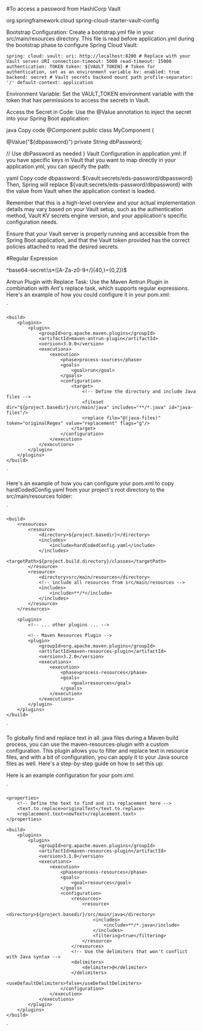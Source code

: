 #To access a password from HashiCorp Vault

<dependencies>
<dependency>
<groupId>org.springframework.cloud</groupId>
<artifactId>spring-cloud-starter-vault-config</artifactId>
</dependency>
  <!-- Other necessary dependencies -->
</dependencies>


Bootstrap Configuration: Create a bootstrap.yml file in your src/main/resources directory. 
This file is read before application.yml during the bootstrap phase to configure Spring Cloud Vault:



`spring:
cloud:
vault:
uri: http://localhost:8200 # Replace with your Vault server URI
connection-timeout: 5000
read-timeout: 15000
authentication: TOKEN
token: ${VAULT_TOKEN} # Token for authentication, set as an environment variable
kv:
enabled: true
backend: secret # Vault secrets backend mount path
profile-separator: '/'
default-context: application
`

Environment Variable: Set the VAULT_TOKEN environment variable with the token that has permissions to access the secrets in Vault.

Access the Secret in Code: Use the @Value annotation to inject the secret into your Spring Boot application:

java
Copy code
@Component
public class MyComponent {

@Value("${dbpassword}")
private String dbPassword;

// Use dbPassword as needed
}
Vault Configuration in application.yml: If you have specific keys in Vault that you want to map directly in your application.yml, you can specify the path:

yaml
Copy code
dbpassword: ${vault:secrets/eds-password/dbpassword}
Then, Spring will replace ${vault:secrets/eds-password/dbpassword} with the value from Vault when the application context is loaded.

Remember that this is a high-level overview and your actual implementation details may vary based on your Vault setup, such as the authentication method, Vault KV secrets engine version, and your application's specific configuration needs.

Ensure that your Vault server is properly running and accessible from the Spring Boot application, and that the Vault token provided has the correct policies attached to read the desired secrets.


#Regular Expression


^base64-secret:\s*([A-Za-z0-9+/]{40,}={0,2})$



Antrun Plugin with Replace Task:
Use the Maven Antrun Plugin in combination with Ant's replace task, which supports regular expressions. Here's an example of how you could configure it in your pom.xml:

`<project>
<!-- ... other configurations ... -->

    <build>
        <plugins>
            <plugin>
                <groupId>org.apache.maven.plugins</groupId>
                <artifactId>maven-antrun-plugin</artifactId>
                <version>3.0.0</version>
                <executions>
                    <execution>
                        <phase>process-sources</phase>
                        <goals>
                            <goal>run</goal>
                        </goals>
                        <configuration>
                            <target>
                                <!-- Define the directory and include Java files -->
                                <fileset dir="${project.basedir}/src/main/java" includes="**/*.java" id="java-files"/>
                                <replace file="@(java-files)" token="originalRegex" value="replacement" flags="g"/>
                            </target>
                        </configuration>
                    </execution>
                </executions>
            </plugin>
        </plugins>
    </build>
</project>
`

Here's an example of how you can configure your pom.xml to copy hardCodedConfig.yaml from your project's root directory to the src/main/resources folder:

`<project>
<!-- ... other elements like modelVersion, groupId, artifactId, etc. -->

    <build>
        <resources>
            <resource>
                <directory>${project.basedir}</directory>
                <includes>
                    <include>hardCodedConfig.yaml</include>
                </includes>
                <targetPath>${project.build.directory}/classes</targetPath>
            </resource>
            <resource>
                <directory>src/main/resources</directory>
                <!-- include all resources from src/main/resources -->
                <includes>
                    <include>**/*</include>
                </includes>
            </resource>
        </resources>

        <plugins>
            <!-- ... other plugins ... -->

            <!-- Maven Resources Plugin -->
            <plugin>
                <groupId>org.apache.maven.plugins</groupId>
                <artifactId>maven-resources-plugin</artifactId>
                <version>3.2.0</version>
                <executions>
                    <execution>
                        <phase>process-resources</phase>
                        <goals>
                            <goal>resources</goal>
                        </goals>
                    </execution>
                </executions>
            </plugin>
        </plugins>
    </build>
</project>
`

To globally find and replace text in all .java files during a Maven build process, you can use the maven-resources-plugin with a custom configuration. This plugin allows you to filter and replace text in resource files, and with a bit of configuration, you can apply it to your Java source files as well. Here's a step-by-step guide on how to set this up:

Here is an example configuration for your pom.xml:

`
<project>
<!-- ... other configurations ... -->

    <properties>
        <!-- Define the text to find and its replacement here -->
        <text.to.replace>originalText</text.to.replace>
        <replacement.text>newText</replacement.text>
    </properties>

    <build>
        <plugins>
            <plugin>
                <groupId>org.apache.maven.plugins</groupId>
                <artifactId>maven-resources-plugin</artifactId>
                <version>3.1.0</version>
                <executions>
                    <execution>
                        <phase>process-resources</phase>
                        <goals>
                            <goal>resources</goal>
                        </goals>
                        <configuration>
                            <resources>
                                <resource>
                                    <directory>${project.basedir}/src/main/java</directory>
                                    <includes>
                                        <include>**/*.java</include>
                                    </includes>
                                    <filtering>true</filtering>
                                </resource>
                            </resources>
                            <!-- Use the delimiters that won't conflict with Java syntax -->
                            <delimiters>
                                <delimiter>@</delimiter>
                            </delimiters>
                            <useDefaultDelimiters>false</useDefaultDelimiters>
                        </configuration>
                    </execution>
                </executions>
            </plugin>
        </plugins>
    </build>
</project>

`